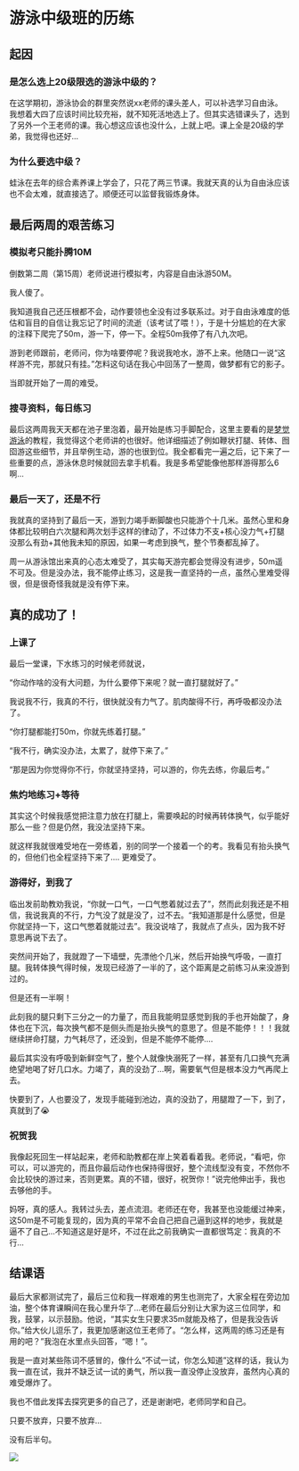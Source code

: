 # 游泳中级班的历练


## 起因

### 是怎么选上20级限选的游泳中级的？

在这学期初，游泳协会的群里突然说xx老师的课头差人，可以补选学习自由泳。我想着大四了应该时间比较充裕，就不知死活地选上了。但其实选错课头了，选到了另外一个王老师的课。我心想这应该也没什么，上就上吧。课上全是20级的学弟，我觉得也还好...

### 为什么要选中级？

蛙泳在去年的综合素养课上学会了，只花了两三节课。我就天真的认为自由泳应该也不会太难，就直接选了。顺便还可以监督我锻炼身体。

## 最后两周的艰苦练习

### 模拟考只能扑腾10M

倒数第二周（第15周）老师说进行模拟考，内容是自由泳游50M。

我人傻了。

我知道我自己还压根都不会，动作要领也全没有过多联系过。对于自由泳难度的低估和盲目的自信让我忘记了时间的流逝（该考试了喂！），于是十分尴尬的在大家的注释下爬完了50m，游一下，停一下。全程50m我停了有八九次吧。

游到老师跟前，老师问，你为啥要停呢？我说我呛水，游不上来。他随口一说“这样游不完，那就只有挂。”怎料这句话在我心中回荡了一整周，做梦都有它的影子。

当即就开始了一周的难受。

### 搜寻资料，每日练习

最后这两周我天天都在池子里泡着，最开始是练习手脚配合，这里主要看的是[梦觉游泳](https://www.bilibili.com/video/BV1bx411L7sA?spm_id_from=333.999.0.0)的教程，我觉得这个老师讲的也很好。他详细描述了例如鞭状打腿、转体、囫囵游这些细节，并且举例生动，游的也很到位。我全都看完一遍之后，记下来了一些重要的点，游泳休息时候就回去拿手机看。我是多希望能像他那样游得那么6啊...

### 最后一天了，还是不行

我就真的坚持到了最后一天，游到力竭手断脚酸也只能游个十几米。虽然心里和身体都比较明白六次腿和两次划手这样的律动了，不过体力不支+核心没力气+打腿没那么有劲+其他我未知的原因，如果一考虑到换气，整个节奏都乱掉了。

周一从游泳馆出来真的心态太难受了，其实每天游完都会觉得没有进步，50m遥不可及。但是没办法，我不能停止练习，这是我一直坚持的一点，虽然心里难受得很，但是很奇怪我就是没有停下来。

## 真的成功了！

### 上课了

最后一堂课，下水练习的时候老师就说，

“你动作啥的没有大问题，为什么要停下来呢？就一直打腿就好了。”

我说我不行，我真的不行，很快就没有力气了。肌肉酸得不行，再呼吸都没办法了。

“你打腿都能打50m，你就先练着打腿。”

“我不行，确实没办法，太累了，就停下来了。”

“那是因为你觉得你不行，你就坚持坚持，可以游的，你先去练，你最后考。”

### 焦灼地练习+等待

其实这个时候我感觉把注意力放在打腿上，需要唤起的时候再转体换气，似乎能好那么一些？但是仍然，我没法坚持下来。

就这样我就很难受地在一旁练着，别的同学一个接着一个的考。我看见有抬头换气的，但他们也全程坚持下来了....
更难受了。

### 游得好，到我了

临出发前助教劝我说，“你就一口气，一口气憋着就过去了”，然而此刻我还是不相信，我说我真的不行，力气没了就是没了，过不去。“我知道那是什么感觉，但是你就坚持一下，这口气憋着就能过去”。我没说啥了，我就点了点头，因为我不好意思再说下去了。

突然间开始了，我就蹬了一下墙壁，先漂他个几米，然后开始换气呼吸，一直打腿。我转体换气得时候，发现已经游了一半的了，这个距离是之前练习从来没游到过的。

但是还有一半啊！

此刻我的腿只剩下三分之一的力量了，而且我能明显感觉到我的手也开始酸了，身体也在下沉，每次换气都不是侧头而是抬头换气的意思了。但是不能停！！！我就继续拼命打腿，力气耗尽了，还没到，但是不能停不能停....

最后其实没有呼吸到新鲜空气了，整个人就像快溺死了一样，甚至有几口换气充满绝望地喝了好几口水。力竭了，真的没劲了...啊，需要氧气但是根本没力气再爬上去。

快要到了，人也要没了，发现手能碰到池边，真的没劲了，用腿蹬了一下，到了，真就到了😭

### 祝贺我

我像起死回生一样站起来，老师和助教都在岸上笑着看着我。老师说，“看吧，你可以，可以游完的，而且你最后动作也保持得很好，整个流线型没有变，不然你不会比较快的游过来，否则更累。真的不错，很好，祝贺你！”说完他伸出手，我也去够他的手。

妈呀，真的感人。我转过头去，差点流泪。老师还在夸，我甚至也没能缓过神来，这50m是不可能复现的，因为真的平常不会自己把自己逼到这样的地步，我就是逼不了自己...不知道这是好是坏，不过在此之前我确实一直都很笃定：我真的不行...

## 结课语

最后大家都测试完了，最后三位和我一样艰难的男生也测完了，大家全程在旁边加油，整个体育课瞬间在我心里升华了...老师在最后分别让大家为这三位同学，和我，鼓掌，以示鼓励。他说，“其实女生只要求35m就能及格了，但是我没告诉你。”给大伙儿逗乐了，我更加感谢这位王老师了。“怎么样，这两周的练习还是有用的吧？”我泡在水里点头回答，“嗯！”。

我是一直对某些陈词不感冒的，像什么“不试一试，你怎么知道”这样的话，我认为我一直在试，我并不缺乏试一试的勇气，所以我一直没停止没放弃，虽然内心真的难受爆炸了。

我也不借此发挥去探究更多的自己了，还是谢谢吧，老师同学和自己。

只要不放弃，只要不放弃...

没有后半句。

![](https://nehopicbed.oss-cn-beijing.aliyuncs.com/img/202112152232336.png)

